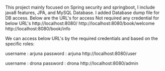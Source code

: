 This project mainly focused on Spring security and springboot, I include java8 features, JPA, and MySQL Database.
I added Database dump file for DB access.
Below are the URL's for access
Not required any credential for below URL's
http://localhost:8080/
http://localhost:8080/book/welcome
http://localhost:8080/book/info

We can access below URL's by the required credentials and based on the specific roles:

username : arjuna
password : arjuna
http://localhost:8080/user

username : drona
password : drona
http://localhost:8080/admin
